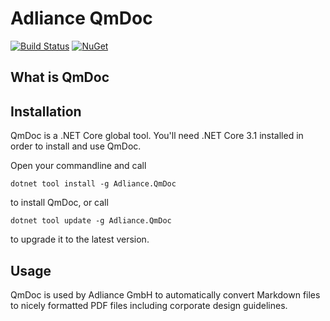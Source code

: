 # Adliance QmDoc

[![Build Status](https://dev.azure.com/adliance/QmDoc/_apis/build/status/QmDoc?branchName=master)](https://dev.azure.com/adliance/QmDoc/_build/latest?definitionId=91&branchName=master)
[![NuGet](https://img.shields.io/nuget/v/Adliance.QmDoc.svg)](https://www.nuget.org/packages/Adliance.QmDoc/)

## What is QmDoc


## Installation
QmDoc is a .NET Core global tool. You'll need .NET Core 3.1 installed in order to install and use QmDoc. 

Open your commandline and call
````
dotnet tool install -g Adliance.QmDoc
````
to install QmDoc, or call
````
dotnet tool update -g Adliance.QmDoc
````
to upgrade it to the latest version.

## Usage

QmDoc is used by Adliance GmbH to automatically convert Markdown files to nicely formatted PDF files including corporate design guidelines.
